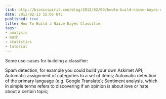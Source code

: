 ```yaml
---
link: http://bionicspirit.com/blog/2012/02/09/howto-build-naive-bayes-classifier.html
date: 2012-02-13 15:05 UTC
published: true
title: How To Build a Naive Bayes Classifier
tags:
- analysis
- math
- statistics
- tutorial
---
```


Some use-cases for building a classifier:

Spam detection, for example you could build your own Askimet API;
Automatic assignment of categories to a set of items;
Automatic detection of the primary language (e.g. Google Translate);
Sentiment analysis, which in simple terms refers to discovering if an opinion is about love or hate about a certain topic;
